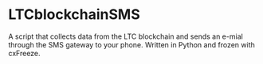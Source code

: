 LTCblockchainSMS
================

A script that collects data from the LTC blockchain and sends an e-mial through the SMS gateway to your phone. Written in Python and frozen with cxFreeze.
